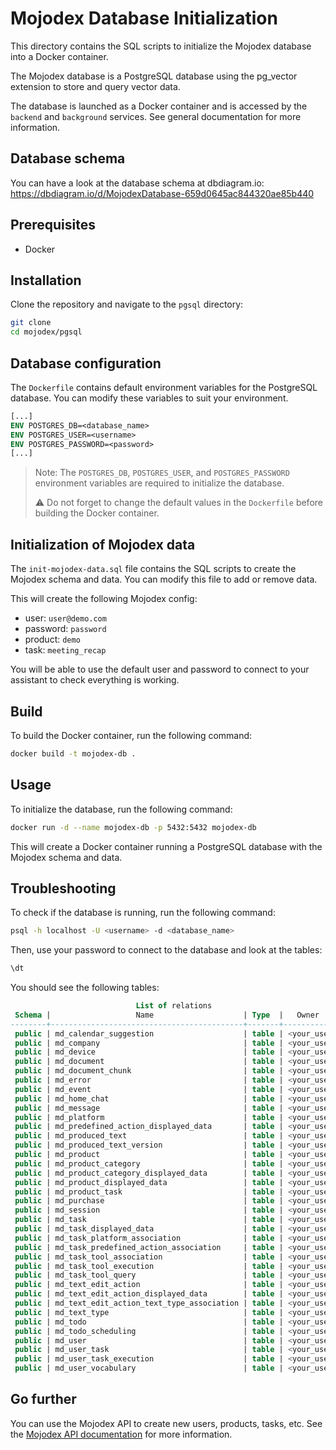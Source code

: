 # Mojodex Database Initialization

This directory contains the SQL scripts to initialize the Mojodex database into a Docker container.

The Mojodex database is a PostgreSQL database using the pg_vector extension to store and query vector data.

The database is launched as a Docker container and is accessed by the `backend` and `background` services. See general documentation for more information.

## Database schema

You can have a look at the database schema at dbdiagram.io:
https://dbdiagram.io/d/MojodexDatabase-659d0645ac844320ae85b440


## Prerequisites

- Docker

## Installation

Clone the repository and navigate to the `pgsql` directory:

```bash
git clone
cd mojodex/pgsql
```

## Database configuration

The `Dockerfile` contains default environment variables for the PostgreSQL database. You can modify these variables to suit your environment.

```Dockerfile
[...]
ENV POSTGRES_DB=<database_name>
ENV POSTGRES_USER=<username>
ENV POSTGRES_PASSWORD=<password>
[...]
```

> Note: The `POSTGRES_DB`, `POSTGRES_USER`, and `POSTGRES_PASSWORD` environment variables are required to initialize the database.
> 
> ⚠️ Do not forget to change the default values in the `Dockerfile` before building the Docker container.

## Initialization of Mojodex data

The `init-mojodex-data.sql` file contains the SQL scripts to create the Mojodex schema and data. You can modify this file to add or remove data.

This will create the following Mojodex config:
- user: `user@demo.com`
- password: `password`
- product: `demo`
- task: `meeting_recap`

You will be able to use the default user and password to connect to your assistant to check everything is working.


## Build

To build the Docker container, run the following command:

```bash
docker build -t mojodex-db .
```

## Usage

To initialize the database, run the following command:

```bash
docker run -d --name mojodex-db -p 5432:5432 mojodex-db
```

This will create a Docker container running a PostgreSQL database with the Mojodex schema and data.

## Troubleshooting

To check if the database is running, run the following command:

```bash
psql -h localhost -U <username> -d <database_name>
```

Then, use your password to connect to the database and look at the tables:

```sql
\dt
```

You should see the following tables:

```sql
                            List of relations
 Schema |                   Name                    | Type  |   Owner    
--------+-------------------------------------------+-------+------------
 public | md_calendar_suggestion                    | table | <your_user>
 public | md_company                                | table | <your_user>
 public | md_device                                 | table | <your_user>
 public | md_document                               | table | <your_user>
 public | md_document_chunk                         | table | <your_user>
 public | md_error                                  | table | <your_user>
 public | md_event                                  | table | <your_user>
 public | md_home_chat                              | table | <your_user>
 public | md_message                                | table | <your_user>
 public | md_platform                               | table | <your_user>
 public | md_predefined_action_displayed_data       | table | <your_user>
 public | md_produced_text                          | table | <your_user>
 public | md_produced_text_version                  | table | <your_user>
 public | md_product                                | table | <your_user>
 public | md_product_category                       | table | <your_user>
 public | md_product_category_displayed_data        | table | <your_user>
 public | md_product_displayed_data                 | table | <your_user>
 public | md_product_task                           | table | <your_user>
 public | md_purchase                               | table | <your_user>
 public | md_session                                | table | <your_user>
 public | md_task                                   | table | <your_user>
 public | md_task_displayed_data                    | table | <your_user>
 public | md_task_platform_association              | table | <your_user>
 public | md_task_predefined_action_association     | table | <your_user>
 public | md_task_tool_association                  | table | <your_user>
 public | md_task_tool_execution                    | table | <your_user>
 public | md_task_tool_query                        | table | <your_user>
 public | md_text_edit_action                       | table | <your_user>
 public | md_text_edit_action_displayed_data        | table | <your_user>
 public | md_text_edit_action_text_type_association | table | <your_user>
 public | md_text_type                              | table | <your_user>
 public | md_todo                                   | table | <your_user>
 public | md_todo_scheduling                        | table | <your_user>
 public | md_user                                   | table | <your_user>
 public | md_user_task                              | table | <your_user>
 public | md_user_task_execution                    | table | <your_user>
 public | md_user_vocabulary                        | table | <your_user>
```

## Go further

You can use the Mojodex API to create new users, products, tasks, etc.
See the [Mojodex API documentation](#) for more information.
